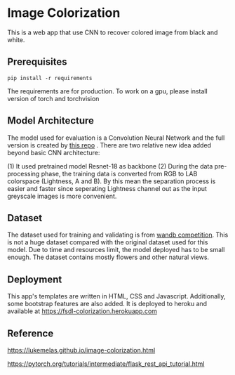 # Image Colorization

This is a web app that use CNN to recover colored image from black and white.

## Prerequisites

```
pip install -r requirements
```

The requirements are for production. To work on a gpu, please install version of torch and torchvision

## Model Architecture

The model used for evaluation is a Convolution Neural Network and the full version is created by [this repo](https://github.com/lukemelas/Automatic-Image-Colorization/) . There are two relative new idea added beyond basic CNN architecture:

(1) It used pretrained model Resnet-18 as backbone
(2) During the data pre-processing phase, the training data is converted from RGB to LAB colorspace (Lightness, A and B). By this mean the separation process is easier and faster since seperating Lightness channel out as the input greyscale images is more convenient.

## Dataset

The dataset used for training and validating is from [wandb competition](https://wandb.ai/wandb/colorizer-applied-dl/benchmark). This is not a huge dataset compared with the original dataset used for this model. Due to time and resources limit, the model deployed has to be small enough. The dataset contains mostly flowers and other natural views.

## Deployment

This app's templates are written in HTML, CSS and Javascript. Additionally, some bootstrap features are also added. It is deployed to heroku and available at https://fsdl-colorization.herokuapp.com

## Reference

https://lukemelas.github.io/image-colorization.html

https://pytorch.org/tutorials/intermediate/flask_rest_api_tutorial.html

